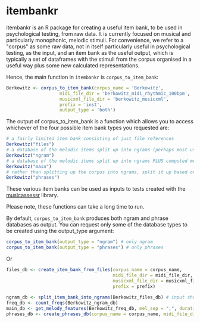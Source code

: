 # itembankr

itembankr is an R package for creating a useful item bank, to be used in psychological testing, from raw data. 
It is currently focused on musical and particularly monophonic, melodic stimuli.
For convenience, we refer to a "corpus" as some raw data, not in itself particularly useful in psychological testing, as the input, and an item bank as the useful output, which is typically a set of dataframes with the stimuli from the corpus organised in a useful way plus some new calculated representations.

Hence, the main function in `itembankr` is `corpus_to_item_bank`:

``` r
Berkowitz <- corpus_to_item_bank(corpus_name = 'Berkowitz',
                    midi_file_dir = 'berkowitz_midi_rhythmic_100bpm',
                    musicxml_file_dir = 'berkowitz_musicxml',
                    prefix = 'inst',
                    output_type = 'both')
```

The output of corpus_to_item_bank is a function which allows you to access whichever of the four possible item bank types you requested are:

``` r
# a fairly limited item bank consisting of just file references
Berkowitz("files")
# a database of the melodic items split up into ngrams (perhaps most useful for arrhythmic usage)
Berkowitz("ngram")
# a database of the melodic items split up into ngrams PLUS computed melodic features
Berkowitz("main")
# rather than splitting up the corpus into ngrams, split it up based on (a rather crude approximation of) phrase boundaries. this is perhaps more useful for rhythmic usage.
Berkowitz("phrases")
```

These various item banks can be used as inputs to tests created with the [musicassessr](https://github.com/syntheso/musicassessr) library.

Please note, these functions can take a long time to run.

By default, `corpus_to_item_bank` produces both ngram and phrase databases as output. You can request only some of the database types to be created using the output_type argument:

``` r
corpus_to_item_bank(output_type = "ngram") # only ngram
corpus_to_item_bank(output_type = "phrases") # only phrases

```

Or 

``` r
files_db <- create_item_bank_from_files(corpus_name = corpus_name,
                                        midi_file_dir = midi_file_dir,
                                        musicxml_file_dir = musicxml_file_dir,
                                        prefix = prefix)
                                        
ngram_db <- split_item_bank_into_ngrams(Berkowitz_files_db) # input should be a files db
freq_db <- count_freqs(Berkowitz_ngram_db) 
main_db <- get_melody_features(Berkowitz_freq_db, mel_sep = ",", durationMeasures = TRUE)
phrases_db <- create_phrases_db(corpus_name = corpus_name, midi_file_dir = add_prefix(paste0('item_banks/', corpus_name, '/', midi_file_dir), prefix), prefix = prefix)

```
